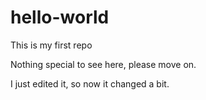 # hello-world
This is my first repo

Nothing special to see here, please move on.

I just edited it, so now it changed a bit.

